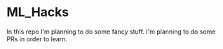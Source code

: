 # ML_Hacks

In this repo I'm planning to do some fancy stuff.
I'm planning to do some PRs in order to learn.
